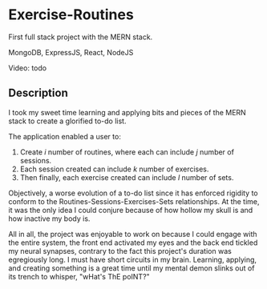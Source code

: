 # Exercise-Routines
First full stack project with the MERN stack.

MongoDB, ExpressJS, React, NodeJS

Video: todo

## Description
I took my sweet time learning and applying bits and pieces of the MERN stack to create a glorified to-do list. 

The application enabled a user to:
1. Create *i* number of routines, where each can include *j* number of sessions. 
2. Each session created can include *k* number of exercises.
3. Then finally, each exercise created can include *l* number of sets.

Objectively, a worse evolution of a to-do list since it has enforced rigidity to conform to the Routines-Sessions-Exercises-Sets relationships. At the time, it was the only idea I could conjure because of how hollow my skull is and how inactive my body is.

All in all, the project was enjoyable to work on because I could engage with the entire system, the front end activated my eyes and the back end tickled my neural synapses, contrary to the fact this project's duration was egregiously long. I must have short circuits in my brain. Learning, applying, and creating something is a great time until my mental demon slinks out of its trench to whisper, "wHat's ThE poINT?"